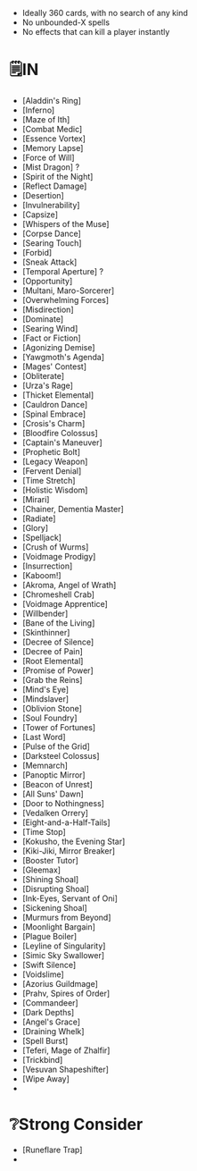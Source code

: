 - Ideally 360 cards, with no search of any kind
- No unbounded-X spells
- No effects that can kill a player instantly


# 🗒IN
- [Aladdin's Ring]
- [Inferno]
- [Maze of Ith]
- [Combat Medic]
- [Essence Vortex]
- [Memory Lapse]
- [Force of Will]
- [Mist Dragon] ?
- [Spirit of the Night]
- [Reflect Damage]
- [Desertion]
- [Invulnerability]
- [Capsize]
- [Whispers of the Muse]
- [Corpse Dance]
- [Searing Touch]
- [Forbid]
- [Sneak Attack]
- [Temporal Aperture] ?
- [Opportunity]
- [Multani, Maro-Sorcerer]
- [Overwhelming Forces]
- [Misdirection]
- [Dominate]
- [Searing Wind]
- [Fact or Fiction]
- [Agonizing Demise]
- [Yawgmoth's Agenda]
- [Mages' Contest]
- [Obliterate]
- [Urza's Rage]
- [Thicket Elemental]
- [Cauldron Dance]
- [Spinal Embrace]
- [Crosis's Charm]
- [Bloodfire Colossus]
- [Captain's Maneuver]
- [Prophetic Bolt]
- [Legacy Weapon]
- [Fervent Denial]
- [Time Stretch]
- [Holistic Wisdom]
- [Mirari]
- [Chainer, Dementia Master]
- [Radiate]
- [Glory]
- [Spelljack]
- [Crush of Wurms]
- [Voidmage Prodigy]
- [Insurrection]
- [Kaboom!]
- [Akroma, Angel of Wrath]
- [Chromeshell Crab]
- [Voidmage Apprentice]
- [Willbender]
- [Bane of the Living]
- [Skinthinner]
- [Decree of Silence]
- [Decree of Pain]
- [Root Elemental]
- [Promise of Power]
- [Grab the Reins]
- [Mind's Eye]
- [Mindslaver]
- [Oblivion Stone]
- [Soul Foundry]
- [Tower of Fortunes]
- [Last Word]
- [Pulse of the Grid]
- [Darksteel Colossus]
- [Memnarch]
- [Panoptic Mirror]
- [Beacon of Unrest]
- [All Suns' Dawn]
- [Door to Nothingness]
- [Vedalken Orrery]
- [Eight-and-a-Half-Tails]
- [Time Stop]
- [Kokusho, the Evening Star]
- [Kiki-Jiki, Mirror Breaker]
- [Booster Tutor]
- [Gleemax]
- [Shining Shoal]
- [Disrupting Shoal]
- [Ink-Eyes, Servant of Oni]
- [Sickening Shoal]
- [Murmurs from Beyond]
- [Moonlight Bargain]
- [Plague Boiler]
- [Leyline of Singularity]
- [Simic Sky Swallower]
- [Swift Silence]
- [Voidslime]
- [Azorius Guildmage]
- [Prahv, Spires of Order]
- [Commandeer]
- [Dark Depths]
- [Angel's Grace]
- [Draining Whelk]
- [Spell Burst]
- [Teferi, Mage of Zhalfir]
- [Trickbind]
- [Vesuvan Shapeshifter]
- [Wipe Away]
- 




# ❔Strong Consider
- [Runeflare Trap]
- 